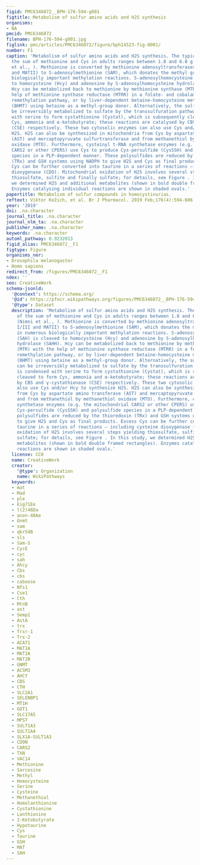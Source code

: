 ```yaml
---
figid: PMC6346072__BPH-176-594-g001
figtitle: Metabolism of sulfur amino acids and H2S synthesis
organisms:
- NA
pmcid: PMC6346072
filename: BPH-176-594-g001.jpg
figlink: pmc/articles/PMC6346072/figure/bph14523-fig-0001/
number: F1
caption: 'Metabolism of sulfur amino acids and H2S synthesis. The typical intake of
  the sum of methionine and Cys in adults ranges between 1.8 and 6.8 g·day−1 (Nimni
  et al., ). Methionine is converted by methionine adenosyltransferases (MAT I/III
  and MATII) to S‐adenosylmethionine (SAM), which donates the methyl group in numerous
  biologically important methylation reactions. S‐adenosylhomocysteine (SAH) is cleaved
  to homocysteine (Hcy) and adenosine by S‐adenosylhomocysteine hydrolase (SAHH).
  Hcy can be metabolized back to methionine by methionine synthase (MTR) with the
  help of methionine synthase reductase (MTRR) in a folate‐ and cobalamin‐dependent
  remethylation pathway, or by liver‐dependent betaine‐homocysteine methyltransferase
  (BHMT) using betaine as a methyl‐group donor. Alternatively, the sulfur of Hcy can
  be irreversibly metabolized to sulfate by the transsulfuration pathway: Hcy is condensed
  with serine to form cystathionine (Cystat), which is subsequently cleaved to form
  Cys, ammonia and α‐ketobutyrate; these reactions are catalysed by CBS and γ‐cystathionase
  (CSE) respectively. These two cytosolic enzymes can also use Cys and/or Hcy to synthesize
  H2S. H2S can also be synthesized in mitochondria from Cys by aspartate amino transferase
  (AST) and mercaptopyruvate sulfurtransferase and from methanethiol by methanethiol
  oxidase (MTO). Furthermore, cysteinyl t‐RNA synthetase enzymes (e.g. the mitochondrial
  CARS2 or other CPERS) use Cys to produce Cys‐persulfide (CysSSH) and polysulfide
  species in a PLP‐dependent manner. These polysulfides are reduced by the thioredoxin
  (TRx) and GSH systems using NADPH to give H2S and Cys as final products. Excess
  Cys can be further converted into taurine in a series of reactions – including cysteine
  dioxygenase (CDO). Mitochondrial oxidation of H2S involves several steps yielding
  thiosulfate, sulfite and finally sulfate; for details, see Figure . In this study,
  we determined H2S and additional metabolites (shown in bold double framed rectangles).
  Enzymes catalysing individual reactions are shown in shaded ovals.'
papertitle: Metabolism of sulfur compounds in homocystinurias.
reftext: Viktor Kožich, et al. Br J Pharmacol. 2019 Feb;176(4):594-606.
year: '2019'
doi: .na.character
journal_title: .na.character
journal_nlm_ta: .na.character
publisher_name: .na.character
keywords: .na.character
automl_pathway: 0.9232013
figid_alias: PMC6346072__F1
figtype: Figure
organisms_ner:
- Drosophila melanogaster
- Homo sapiens
redirect_from: /figures/PMC6346072__F1
ndex: ''
seo: CreativeWork
schema-jsonld:
  '@context': https://schema.org/
  '@id': https://pfocr.wikipathways.org/figures/PMC6346072__BPH-176-594-g001.html
  '@type': Dataset
  description: 'Metabolism of sulfur amino acids and H2S synthesis. The typical intake
    of the sum of methionine and Cys in adults ranges between 1.8 and 6.8 g·day−1
    (Nimni et al., ). Methionine is converted by methionine adenosyltransferases (MAT
    I/III and MATII) to S‐adenosylmethionine (SAM), which donates the methyl group
    in numerous biologically important methylation reactions. S‐adenosylhomocysteine
    (SAH) is cleaved to homocysteine (Hcy) and adenosine by S‐adenosylhomocysteine
    hydrolase (SAHH). Hcy can be metabolized back to methionine by methionine synthase
    (MTR) with the help of methionine synthase reductase (MTRR) in a folate‐ and cobalamin‐dependent
    remethylation pathway, or by liver‐dependent betaine‐homocysteine methyltransferase
    (BHMT) using betaine as a methyl‐group donor. Alternatively, the sulfur of Hcy
    can be irreversibly metabolized to sulfate by the transsulfuration pathway: Hcy
    is condensed with serine to form cystathionine (Cystat), which is subsequently
    cleaved to form Cys, ammonia and α‐ketobutyrate; these reactions are catalysed
    by CBS and γ‐cystathionase (CSE) respectively. These two cytosolic enzymes can
    also use Cys and/or Hcy to synthesize H2S. H2S can also be synthesized in mitochondria
    from Cys by aspartate amino transferase (AST) and mercaptopyruvate sulfurtransferase
    and from methanethiol by methanethiol oxidase (MTO). Furthermore, cysteinyl t‐RNA
    synthetase enzymes (e.g. the mitochondrial CARS2 or other CPERS) use Cys to produce
    Cys‐persulfide (CysSSH) and polysulfide species in a PLP‐dependent manner. These
    polysulfides are reduced by the thioredoxin (TRx) and GSH systems using NADPH
    to give H2S and Cys as final products. Excess Cys can be further converted into
    taurine in a series of reactions – including cysteine dioxygenase (CDO). Mitochondrial
    oxidation of H2S involves several steps yielding thiosulfate, sulfite and finally
    sulfate; for details, see Figure . In this study, we determined H2S and additional
    metabolites (shown in bold double framed rectangles). Enzymes catalysing individual
    reactions are shown in shaded ovals.'
  license: CC0
  name: CreativeWork
  creator:
    '@type': Organization
    name: WikiPathways
  keywords:
  - mat
  - Mad
  - ple
  - Eig71Ee
  - l(2)46Da
  - anon-48Ae
  - Gnmt
  - sam
  - qkr54B
  - sls
  - Sam-S
  - CycE
  - cyc
  - sah
  - Ahcy
  - Cbs
  - cbs
  - caboose
  - Nfs1
  - Cse1
  - Cth
  - MtnB
  - ast
  - Semp1
  - AstA
  - trx
  - Trxr-1
  - Trx-2
  - ACAT1
  - MAT1A
  - MAT2A
  - MAT2B
  - GNMT
  - ACSM3
  - AHCY
  - CBS
  - CTH
  - SLC2A1
  - SELENBP1
  - MT1H
  - GOT1
  - SLC17A5
  - MPST
  - SULT1A3
  - SULT1A4
  - SLX1A-SULT1A3
  - CDON
  - CARS2
  - TXN
  - VAC14
  - Methionine
  - Sarcosine
  - Methyl
  - Homocysteine
  - Serine
  - Cysteine
  - Methanethiol
  - Homolanthionine
  - Cystathionine
  - Lanthionine
  - 2-Ketobutyrate
  - Hypotaurine
  - Cys
  - Taurine
  - GSH
  - MAT
  - SAH
---
```

